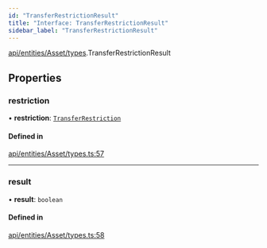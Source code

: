 ```yaml
---
id: "TransferRestrictionResult"
title: "Interface: TransferRestrictionResult"
sidebar_label: "TransferRestrictionResult"
---
```


[api/entities/Asset/types](../../../../../../modules/API/Entities/Asset/Types/Types.md).TransferRestrictionResult

## Properties

### restriction

• **restriction**: [`TransferRestriction`](../../../../../../modules/Types/Types.md#transferrestriction)

#### Defined in

[api/entities/Asset/types.ts:57](https://github.com/PolymeshAssociation/polymesh-sdk/blob/372a67e5d/src/api/entities/Asset/types.ts#L57)

___

### result

• **result**: `boolean`

#### Defined in

[api/entities/Asset/types.ts:58](https://github.com/PolymeshAssociation/polymesh-sdk/blob/372a67e5d/src/api/entities/Asset/types.ts#L58)
